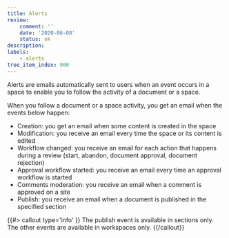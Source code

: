 ```yaml
---
title: Alerts
review:
    comment: ''
    date: '2020-06-08'
    status: ok
description:
labels:
    - alerts
tree_item_index: 900
---
```


Alerts are emails automatically sent to users when an event occurs in a space to enable you to follow the activity of a document or a space.

When you follow a document or a space activity, you get an email when the events below happen:

- Creation: you get an email when some content is created in the space
- Modification: you receive an email every time the space or its content is edited
- Workflow changed: you receive an email for each action that happens during a review (start, abandon, document approval, document rejection)
- Approval workflow started: you receive an email every time an approval workflow is started
- Comments moderation: you receive an email when a comment is approved on a site
- Publish: you receive an email when a document is published in the specified section

{{#> callout type='info' }}
The publish event is available in sections only. The other events are available in workspaces only.
{{/callout}}
